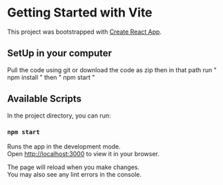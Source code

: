 # Getting Started with Vite

This project was bootstrapped with [Create React App](https://github.com/facebook/create-react-app).


##  SetUp in your computer

Pull the code using git or download the code as zip
then in that path run " npm install " then  " npm start "

## Available Scripts

In the project directory, you can run:

### `npm start`

Runs the app in the development mode.\
Open [http://localhost:3000](http://localhost:3000) to view it in your browser.

The page will reload when you make changes.\
You may also see any lint errors in the console.


